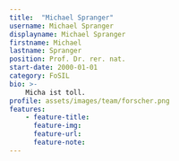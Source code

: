 ```yaml
---
title:  "Michael Spranger"
username: Michael Spranger
displayname: Michael Spranger
firstname: Michael
lastname: Spranger
position: Prof. Dr. rer. nat. 
start-date: 2000-01-01
category: FoSIL
bio: >- 
    Micha ist toll.   
profile: assets/images/team/forscher.png
features:
    - feature-title: 
      feature-img: 
      feature-url: 
      feature-note: 
---
```


